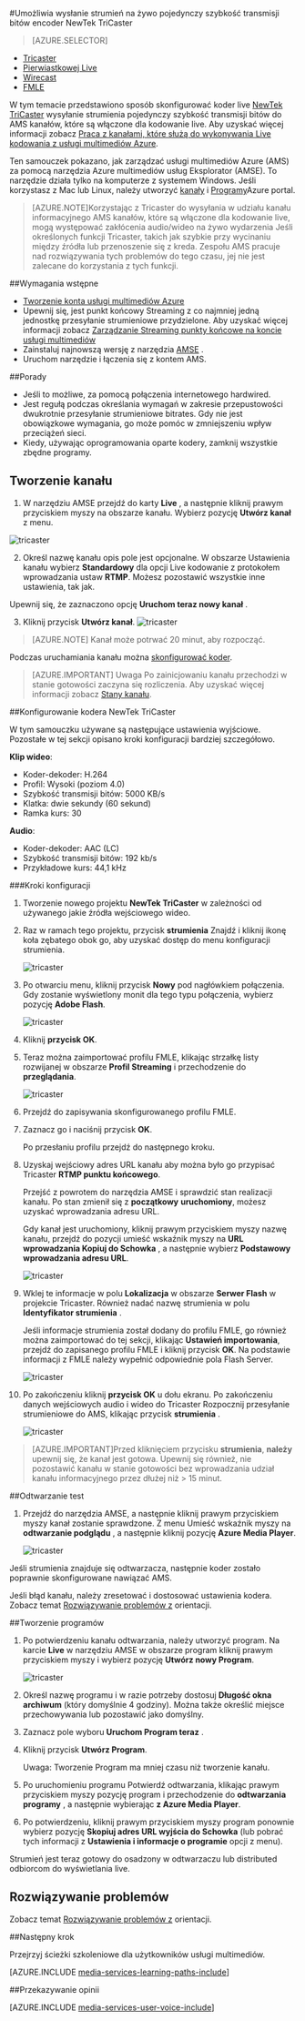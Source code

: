 <properties 
    pageTitle="Konfigurowanie kodera NewTek TriCaster wysłać strumień na żywo pojedynczy szybkość transmisji bitów | Microsoft Azure" 
    description="W tym temacie przedstawiono sposób skonfigurować koder live Tricaster wysyłanie strumienia pojedynczy szybkość transmisji bitów do AMS kanałów, które są włączone dla kodowanie live." 
    services="media-services" 
    documentationCenter="" 
    authors="cenkdin" 
    manager="erikre" 
    editor=""/>

<tags 
    ms.service="media-services" 
    ms.workload="media" 
    ms.tgt_pltfrm="na" 
    ms.devlang="ne" 
    ms.topic="article" 
    ms.date="10/12/2016" 
    ms.author="juliako;cenkd;anilmur"/>

#<a name="use-the-newtek-tricaster-encoder-to-send-a-single-bitrate-live-stream"></a>Umożliwia wysłanie strumień na żywo pojedynczy szybkość transmisji bitów encoder NewTek TriCaster

> [AZURE.SELECTOR]
- [Tricaster](media-services-configure-tricaster-live-encoder.md)
- [Pierwiastkowej Live](media-services-configure-elemental-live-encoder.md)
- [Wirecast](media-services-configure-wirecast-live-encoder.md)
- [FMLE](media-services-configure-fmle-live-encoder.md)

W tym temacie przedstawiono sposób skonfigurować koder live [NewTek TriCaster](http://newtek.com/products/tricaster-40.html) wysyłanie strumienia pojedynczy szybkość transmisji bitów do AMS kanałów, które są włączone dla kodowanie live. Aby uzyskać więcej informacji zobacz [Praca z kanałami, które służą do wykonywania Live kodowania z usługi multimediów Azure](media-services-manage-live-encoder-enabled-channels.md).

Ten samouczek pokazano, jak zarządzać usługi multimediów Azure (AMS) za pomocą narzędzia Azure multimediów usług Eksplorator (AMSE). To narzędzie działa tylko na komputerze z systemem Windows. Jeśli korzystasz z Mac lub Linux, należy utworzyć [kanały](media-services-portal-creating-live-encoder-enabled-channel.md#create-a-channel) i [Programy](media-services-portal-creating-live-encoder-enabled-channel.md#create-and-manage-a-program)Azure portal.

>[AZURE.NOTE]Korzystając z Tricaster do wysyłania w udziału kanału informacyjnego AMS kanałów, które są włączone dla kodowanie live, mogą występować zakłócenia audio/wideo na żywo wydarzenia Jeśli określonych funkcji Tricaster, takich jak szybkie przy wycinaniu między źródła lub przenoszenie się z kreda. Zespołu AMS pracuje nad rozwiązywania tych problemów do tego czasu, jej nie jest zalecane do korzystania z tych funkcji.


##<a name="prerequisites"></a>Wymagania wstępne

- [Tworzenie konta usługi multimediów Azure](media-services-portal-create-account.md)
- Upewnij się, jest punkt końcowy Streaming z co najmniej jedną jednostkę przesyłanie strumieniowe przydzielone. Aby uzyskać więcej informacji zobacz [Zarządzanie Streaming punkty końcowe na koncie usługi multimediów](media-services-portal-manage-streaming-endpoints.md)
- Zainstaluj najnowszą wersję z narzędzia [AMSE](https://github.com/Azure/Azure-Media-Services-Explorer) .
- Uruchom narzędzie i łączenia się z kontem AMS.

##<a name="tips"></a>Porady

- Jeśli to możliwe, za pomocą połączenia internetowego hardwired.
- Jest regułą podczas określania wymagań w zakresie przepustowości dwukrotnie przesyłanie strumieniowe bitrates. Gdy nie jest obowiązkowe wymagania, go może pomóc w zmniejszeniu wpływ przeciążeń sieci.
- Kiedy, używając oprogramowania oparte kodery, zamknij wszystkie zbędne programy.

## <a name="create-a-channel"></a>Tworzenie kanału

1.  W narzędziu AMSE przejdź do karty **Live** , a następnie kliknij prawym przyciskiem myszy na obszarze kanału. Wybierz pozycję **Utwórz kanał** z menu.

![tricaster](./media/media-services-tricaster-live-encoder/media-services-tricaster1.png)

2. Określ nazwę kanału opis pole jest opcjonalne. W obszarze Ustawienia kanału wybierz **Standardowy** dla opcji Live kodowanie z protokołem wprowadzania ustaw **RTMP**. Możesz pozostawić wszystkie inne ustawienia, tak jak.


Upewnij się, że zaznaczono opcję **Uruchom teraz nowy kanał** .

3. Kliknij przycisk **Utwórz kanał**.
![tricaster](./media/media-services-tricaster-live-encoder/media-services-tricaster2.png)

>[AZURE.NOTE] Kanał może potrwać 20 minut, aby rozpocząć.


Podczas uruchamiania kanału można [skonfigurować koder](media-services-configure-tricaster-live-encoder.md#configure_tricaster_rtmp).

>[AZURE.IMPORTANT] Uwaga Po zainicjowaniu kanału przechodzi w stanie gotowości zaczyna się rozliczenia. Aby uzyskać więcej informacji zobacz [Stany kanału](media-services-manage-live-encoder-enabled-channels.md#states).

##<a id=configure_tricaster_rtmp></a>Konfigurowanie kodera NewTek TriCaster

W tym samouczku używane są następujące ustawienia wyjściowe. Pozostałe w tej sekcji opisano kroki konfiguracji bardziej szczegółowo. 

**Klip wideo**:
 
- Koder-dekoder: H.264 
- Profil: Wysoki (poziom 4.0) 
- Szybkość transmisji bitów: 5000 KB/s 
- Klatka: dwie sekundy (60 sekund) 
- Ramka kurs: 30
 
**Audio**:

- Koder-dekoder: AAC (LC) 
- Szybkość transmisji bitów: 192 kb/s 
- Przykładowe kurs: 44,1 kHz


###<a name="configuration-steps"></a>Kroki konfiguracji

1. Tworzenie nowego projektu **NewTek TriCaster** w zależności od używanego jakie źródła wejściowego wideo. 
2. Raz w ramach tego projektu, przycisk **strumienia** Znajdź i kliknij ikonę koła zębatego obok go, aby uzyskać dostęp do menu konfiguracji strumienia.

    ![tricaster](./media/media-services-tricaster-live-encoder/media-services-tricaster3.png)
3. Po otwarciu menu, kliknij przycisk **Nowy** pod nagłówkiem połączenia. Gdy zostanie wyświetlony monit dla tego typu połączenia, wybierz pozycję **Adobe Flash**.

    ![tricaster](./media/media-services-tricaster-live-encoder/media-services-tricaster4.png)

4. Kliknij **przycisk OK**.

5. Teraz można zaimportować profilu FMLE, klikając strzałkę listy rozwijanej w obszarze **Profil Streaming** i przechodzenie do **przeglądania**.

    ![tricaster](./media/media-services-tricaster-live-encoder/media-services-tricaster5.png)

6. Przejdź do zapisywania skonfigurowanego profilu FMLE.
7. Zaznacz go i naciśnij przycisk **OK**.

    Po przesłaniu profilu przejdź do następnego kroku.

6. Uzyskaj wejściowy adres URL kanału aby można było go przypisać Tricaster **RTMP punktu końcowego**.
    
    Przejść z powrotem do narzędzia AMSE i sprawdzić stan realizacji kanału. Po stan zmienił się z **początkowy** **uruchomiony**, możesz uzyskać wprowadzania adresu URL.
      
    Gdy kanał jest uruchomiony, kliknij prawym przyciskiem myszy nazwę kanału, przejdź do pozycji umieść wskaźnik myszy na **URL wprowadzania Kopiuj do Schowka** , a następnie wybierz **Podstawowy wprowadzania adresu URL**.  
    
    ![tricaster](./media/media-services-tricaster-live-encoder/media-services-tricaster6.png)

7. Wklej te informacje w polu **Lokalizacja** w obszarze **Serwer Flash** w projekcie Tricaster. Również nadać nazwę strumienia w polu **Identyfikator strumienia** . 

    Jeśli informacje strumienia został dodany do profilu FMLE, go również można zaimportować do tej sekcji, klikając **Ustawień importowania**, przejdź do zapisanego profilu FMLE i kliknij przycisk **OK**. Na podstawie informacji z FMLE należy wypełnić odpowiednie pola Flash Server.

    ![tricaster](./media/media-services-tricaster-live-encoder/media-services-tricaster7.png)

9. Po zakończeniu kliknij **przycisk OK** u dołu ekranu. Po zakończeniu danych wejściowych audio i wideo do Tricaster Rozpocznij przesyłanie strumieniowe do AMS, klikając przycisk **strumienia** .

    ![tricaster](./media/media-services-tricaster-live-encoder/media-services-tricaster11.png)

>[AZURE.IMPORTANT]Przed kliknięciem przycisku **strumienia**, **należy** upewnij się, że kanał jest gotowa. 
>Upewnij się również, nie pozostawić kanału w stanie gotowości bez wprowadzania udział kanału informacyjnego przez dłużej niż > 15 minut. 

##<a name="test-playback"></a>Odtwarzanie test
  
1. Przejdź do narzędzia AMSE, a następnie kliknij prawym przyciskiem myszy kanał zostanie sprawdzone. Z menu Umieść wskaźnik myszy na **odtwarzanie podglądu** , a następnie kliknij pozycję **Azure Media Player**.  

    ![tricaster](./media/media-services-tricaster-live-encoder/media-services-tricaster8.png)

Jeśli strumienia znajduje się odtwarzacza, następnie koder zostało poprawnie skonfigurowane nawiązać AMS. 

Jeśli błąd kanału, należy zresetować i dostosować ustawienia kodera. Zobacz temat [Rozwiązywanie problemów z](media-services-troubleshooting-live-streaming.md) orientacji.  

##<a name="create-a-program"></a>Tworzenie programów

1. Po potwierdzeniu kanału odtwarzania, należy utworzyć program. Na karcie **Live** w narzędziu AMSE w obszarze program kliknij prawym przyciskiem myszy i wybierz pozycję **Utwórz nowy Program**.  

    ![tricaster](./media/media-services-tricaster-live-encoder/media-services-tricaster9.png)

2. Określ nazwę programu i w razie potrzeby dostosuj **Długość okna archiwum** (który domyślnie 4 godziny). Można także określić miejsce przechowywania lub pozostawić jako domyślny.  
3. Zaznacz pole wyboru **Uruchom Program teraz** .
4. Kliknij przycisk **Utwórz Program**.  
  
    Uwaga: Tworzenie Program ma mniej czasu niż tworzenie kanału.    
 
5. Po uruchomieniu programu Potwierdź odtwarzania, klikając prawym przyciskiem myszy pozycję program i przechodzenie do **odtwarzania programy** , a następnie wybierając **z Azure Media Player**.  
6. Po potwierdzeniu, kliknij prawym przyciskiem myszy program ponownie wybierz pozycję **Skopiuj adres URL wyjścia do Schowka** (lub pobrać tych informacji z **Ustawienia i informacje o programie** opcji z menu). 

Strumień jest teraz gotowy do osadzony w odtwarzaczu lub distributed odbiorcom do wyświetlania live.  


## <a name="troubleshooting"></a>Rozwiązywanie problemów

Zobacz temat [Rozwiązywanie problemów z](media-services-troubleshooting-live-streaming.md) orientacji. 


##<a name="next-step"></a>Następny krok

Przejrzyj ścieżki szkoleniowe dla użytkowników usługi multimediów.

[AZURE.INCLUDE [media-services-learning-paths-include](../../includes/media-services-learning-paths-include.md)]

##<a name="provide-feedback"></a>Przekazywanie opinii

[AZURE.INCLUDE [media-services-user-voice-include](../../includes/media-services-user-voice-include.md)]
